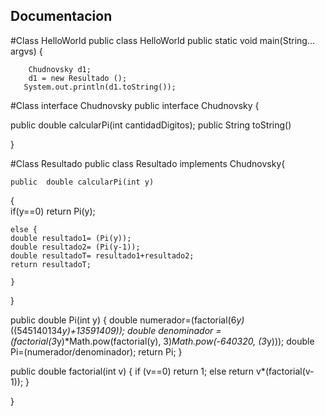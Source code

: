 ## Documentacion 
#Class HelloWorld
public class HelloWorld 
    public static void main(String... argvs) {
        
        Chudnovsky d1;
        d1 = new Resultado ();
       System.out.println(d1.toString());
       
   
#Class interface Chudnovsky
public interface Chudnovsky {

   public double calcularPi(int cantidadDigitos);
   public String toString()

    
}

#Class Resultado
public class Resultado implements Chudnovsky{
    
    public  double calcularPi(int y)
{       
    if(y==0)
        return Pi(y);
        
    else {
    double resultado1= (Pi(y));
    double resultado2= (Pi(y-1));
    double resultadoT= resultado1+resultado2;
    return resultadoT;

    }

}

public double Pi(int y)
{
    double numerador=(factorial(6*y)*((545140134*y)+13591409));
    double denominador =(factorial(3*y)*Math.pow(factorial(y), 3)*Math.pow(-640320, (3*y)));
    double Pi=(numerador/denominador);
    return Pi;
}

 public double factorial(int v)
 {
    if (v==0)
       return 1;
    else
       return v*(factorial(v-1));
}


}